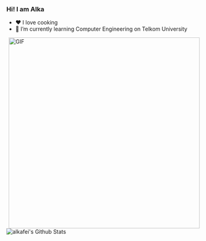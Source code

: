 ### Hi! I am Alka

- ❤  I love cooking
- 🌱 I’m currently learning Computer Engineering on Telkom University

 <img align="right" alt="GIF" height="498" src="https://s10.gifyu.com/images/jeongyeon-yoojeongyeon.gif"/>

<br>
<img align="center" src="https://github-readme-stats.vercel.app/api?username=alkafei&theme=dark&title_color=FF69B4&text_color=777&show_icons=true&icon_color=FF69B4&hide_border=true" alt="alkafei's Github Stats">
